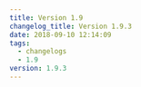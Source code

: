 ```yaml
---
title: Version 1.9
changelog_title: Version 1.9.3
date: 2018-09-10 12:14:09
tags:
  - changelogs
  - 1.9
version: 1.9.3
---
```


<script src="https://gist.github.com/spinnaker-release/d8e153dc21ba12261980b91e2350303a.js"/>
